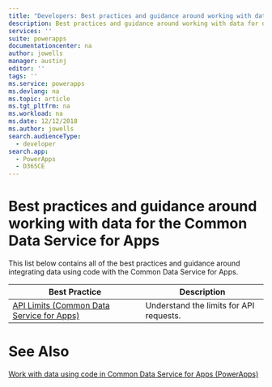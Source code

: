 ```yaml
---
title: "Developers: Best practices and guidance around working with data for the Common Data Service for Apps | Microsoft Docs"
description: Best practices and guidance around working with data for developers of the Common Data Service for Apps in PowerApps.
services: ''
suite: powerapps
documentationcenter: na
author: jowells
manager: austinj
editor: ''
tags: ''
ms.service: powerapps
ms.devlang: na
ms.topic: article
ms.tgt_pltfrm: na
ms.workload: na
ms.date: 12/12/2018
ms.author: jowells
search.audienceType: 
  - developer
search.app: 
  - PowerApps
  - D365CE
---
```


# Best practices and guidance around working with data for the Common Data Service for Apps

This list below contains all of the best practices and guidance around integrating data using code with the Common Data Service for Apps.

|Best Practice  |Description  |
|---------|---------|
|[API Limits (Common Data Service for Apps)](../../api-limits.md)     |Understand the limits for API requests.         |

# See Also
[Work with data using code in Common Data Service for Apps (PowerApps)](../../work-with-data-cds.md)<br />
